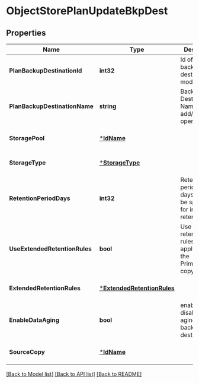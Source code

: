 # ObjectStorePlanUpdateBkpDest

## Properties
Name | Type | Description | Notes
------------ | ------------- | ------------- | -------------
**PlanBackupDestinationId** | **int32** | Id of the backup destination to modify/delete | [optional] [default to null]
**PlanBackupDestinationName** | **string** | Backup Destination Name for add/modify operation | [optional] [default to null]
**StoragePool** | [***IdName**](IdName.md) |  | [optional] [default to null]
**StorageType** | [***StorageType**](StorageType.md) |  | [optional] [default to null]
**RetentionPeriodDays** | **int32** | Retention period in days. -1 can be specified for infinite retention. | [optional] [default to null]
**UseExtendedRetentionRules** | **bool** | Use extended retention rules(not applicable to the Primary(Snap) copy) | [optional] [default to null]
**ExtendedRetentionRules** | [***ExtendedRetentionRules**](ExtendedRetentionRules.md) |  | [optional] [default to null]
**EnableDataAging** | **bool** | enable or disable Datat aging on the backup destiantion | [optional] [default to null]
**SourceCopy** | [***IdName**](IdName.md) |  | [optional] [default to null]

[[Back to Model list]](../README.md#documentation-for-models) [[Back to API list]](../README.md#documentation-for-api-endpoints) [[Back to README]](../README.md)

